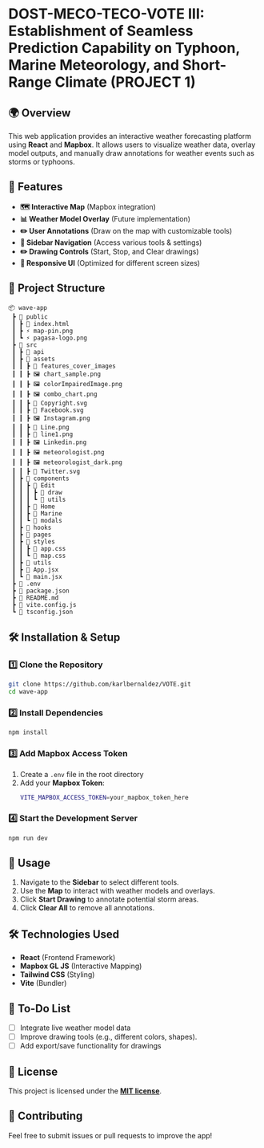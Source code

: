# DOST-MECO-TECO-VOTE III: Establishment of Seamless Prediction Capability on Typhoon, Marine Meteorology, and Short-Range Climate (PROJECT 1)

## 🌍 Overview
This web application provides an interactive weather forecasting platform using **React** and **Mapbox**. It allows users to visualize weather data, overlay model outputs, and manually draw annotations for weather events such as storms or typhoons.

## 🚀 Features
- **🗺 Interactive Map** (Mapbox integration)
- **📊 Weather Model Overlay** (Future implementation)
- **✏️ User Annotations** (Draw on the map with customizable tools)
- **🔄 Sidebar Navigation** (Access various tools & settings)
- **✏️ Drawing Controls** (Start, Stop, and Clear drawings)
- **🎨 Responsive UI** (Optimized for different screen sizes)

## 📂 Project Structure
```
📦 wave-app
 ┣ 📂 public
 ┃ ┣ 📜 index.html
 ┃ ┣ ⚡ map-pin.png 
 ┃ ┗ ⚡ pagasa-logo.png
 ┣ 📂 src
 ┃ ┣ 📂 api
 ┃ ┣ 📂 assets
 ┃ ┃ ┣ 📂 features_cover_images
 ┃ ┃ ┣ 🖼️ chart_sample.png
 ┃ ┃ ┣ 🖼️ colorImpairedImage.png
 ┃ ┃ ┣ 🖼️ combo_chart.png
 ┃ ┃ ┣ 📄 Copyright.svg
 ┃ ┃ ┣ 📄 Facebook.svg
 ┃ ┃ ┣ 🖼️ Instagram.png
 ┃ ┃ ┣ 📄 Line.png
 ┃ ┃ ┣ 📄 line1.png
 ┃ ┃ ┣ 🖼️ Linkedin.png
 ┃ ┃ ┣ 🖼️ meteorologist.png
 ┃ ┃ ┣ 🖼️ meteorologist_dark.png
 ┃ ┃ ┣ 📄 Twitter.svg
 ┃ ┣ 📂 components
 ┃ ┃ ┣ 📂 Edit
 ┃ ┃ ┃ ┣ 📂 draw
 ┃ ┃ ┃ ┗ 📂 utils
 ┃ ┃ ┣ 📂 Home
 ┃ ┃ ┣ 📂 Marine
 ┃ ┃ ┗ 📂 modals
 ┃ ┣ 📂 hooks
 ┃ ┣ 📂 pages
 ┃ ┣ 📂 styles
 ┃ ┃ ┣ 📜 app.css
 ┃ ┃ ┗ 📜 map.css
 ┃ ┣ 📂 utils
 ┃ ┣ 📜 App.jsx
 ┃ ┗ 📜 main.jsx
 ┣ 📜 .env
 ┣ 📜 package.json
 ┣ 📜 README.md
 ┣ 📜 vite.config.js
 ┗ 📜 tsconfig.json
```

## 🛠 Installation & Setup
### 1️⃣ Clone the Repository
```sh
git clone https://github.com/karlbernaldez/VOTE.git
cd wave-app
```

### 2️⃣ Install Dependencies
```sh
npm install
```

### 3️⃣ Add Mapbox Access Token
1. Create a `.env` file in the root directory
2. Add your **Mapbox Token**:
   ```sh
   VITE_MAPBOX_ACCESS_TOKEN=your_mapbox_token_here
   ```

### 4️⃣ Start the Development Server
```sh
npm run dev
```

## 🎨 Usage
1. Navigate to the **Sidebar** to select different tools.
2. Use the **Map** to interact with weather models and overlays.
3. Click **Start Drawing** to annotate potential storm areas.
4. Click **Clear All** to remove all annotations.

## 🛠 Technologies Used
- **React** (Frontend Framework)
- **Mapbox GL JS** (Interactive Mapping)
- **Tailwind CSS** (Styling)
- **Vite** (Bundler)

## 📝 To-Do List
- [ ] Integrate live weather model data
- [ ] Improve drawing tools (e.g., different colors, shapes).
- [ ] Add export/save functionality for drawings

## 📜 License
This project is licensed under the **[MIT license](https://github.com/karlbernaldez/Vote-wave/blob/main/LICENSE)**.

## 🙌 Contributing
Feel free to submit issues or pull requests to improve the app!
